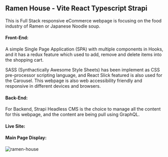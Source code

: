 ## Ramen House - Vite React Typescript Strapi

This is Full Stack responsive eCommerce webpage is focusing on the food industry of Ramen or Japanese Noodle soup.

#### Front-End:
A simple Single Page Application (SPA) with multiple components in Hooks, and it has a redux feature which used to add, remove and delete items into the shopping cart.

SASS (Synthactically Awesome Style Sheets) has been implement as CSS pre-processor scripting language, and React Slick featured is also used for the Carousel. This webpage is also web accessibility friendly and responsive in different devices and browsers.

#### Back-End:
For Backend, Strapi Headless CMS is the choice to manage all the content for this webpage, and the content are being pull using GraphQL.

#### Live Site:


#### Main Page Display:
![ramen-house](https://github.com/gerald-encabo/ramen-house/assets/15988182/5ee6ce59-8f94-4caf-a06a-e0a1c1594226)
